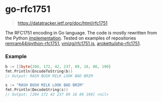 # go-rfc1751

> https://datatracker.ietf.org/doc/html/rfc1751

The RFC1751 encoding in Go language. The code is mostly rewritten from the Python [implementation](https://github.com/remram44/python-rfc1751). Tested on examples of repositories [remram44/python-rfc1751](https://github.com/remram44/python-rfc1751), [vmizg/rfc1751.js](https://github.com/vmizg/rfc1751.js), [arokettu/php-rfc1751](https://github.com/arokettu/php-rfc1751).

### Example

```go
b := []byte{204, 172, 42, 237, 89, 16, 86, 190}
fmt.Println(EncodeToString(b))
// Output: RASH BUSH MILK LOOK BAD BRIM
```

```go
s := "RASH BUSH MILK LOOK BAD BRIM"
fmt.Println(DecodeString(s))
// Output: [204 172 42 237 89 16 86 190] <nil>
```
